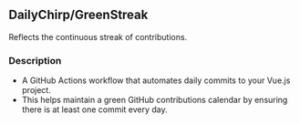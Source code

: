 ## DailyChirp/GreenStreak
Reflects the continuous streak of contributions.

### Description
- A GitHub Actions workflow that automates daily commits to your Vue.js project.
- This helps maintain a green GitHub contributions calendar by ensuring there is at least one commit every day.
